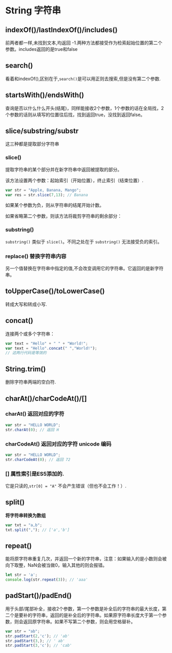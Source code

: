 # String 字符串

## indexOf()/lastIndexOf()/includes()

前两者都一样,未找到文本,均返回 -1.两种方法都接受作为检索起始位置的第二个参数。includes返回的是true和false

## search()

看着和indexOf(),区别在于,`search()`是可以用正则去搜索,但是没有第二个参数.

## startsWith()/endsWith()

查询是否以什么什么开头(结尾)，同样能接收2个参数，1个参数的话在全局找，2个参数的话则从填写的位置往后找，找到返回true，没找到返回false。

## slice/substring/substr

这三种都是提取部分字符串

### slice()
提取字符串的某个部分并在新字符串中返回被提取的部分。

该方法设置两个参数：起始索引（开始位置），终止索引（结束位置）.

```js
var str = "Apple, Banana, Mango";
var res = str.slice(7,13); // Banana
```
如果某个参数为负，则从字符串的结尾开始计数。

如果省略第二个参数，则该方法将裁剪字符串的剩余部分：

### substring()

`substring()` 类似于 `slice()`。不同之处在于 `substring()` 无法接受负的索引。

### replace() 替换字符串内容

另一个值替换在字符串中指定的值,不会改变调用它的字符串。它返回的是新字符串。

## toUpperCase()/toLowerCase()

转成大写和转成小写.

## concat()

连接两个或多个字符串：
```js
var text = "Hello" + " " + "World!";
var text = "Hello".concat(" ","World!");
// 这两行代码是等效的
```

## String.trim()

删除字符串两端的空白符.

## charAt()/charCodeAt()/[]

### charAt() 返回对应的字符
```js
var str = "HELLO WORLD";
str.charAt(0); // 返回 H
```

### charCodeAt() 返回对应的字符 unicode 编码
```js
var str = "HELLO WORLD";
str.charCodeAt(0); // 返回 72
```

### [] 属性索引是ES5添加的.
它是只读的,`str[0] = "A"` 不会产生错误（但也不会工作！）.

## split()

**将字符串转换为数组**
```js
var txt = "a,b";
txt.split(","); // ['a','b']
```

## repeat()

能将原字符串重复几次，并返回一个新的字符串，注意：如果输入的是小数则会被向下取整，NaN会被当做0，输入其他的则会报错。
```js
let str = 'a';
console.log(str.repeat(3)); // 'aaa'
```

## padStart()/padEnd()

用于头部/尾部补全，接收2个参数，第一个参数是补全后的字符串的最大长度，第二个是要补的字符串，返回的是补全后的字符串。如果原字符串长度大于第一个参数，则会返回原字符串。如果不写第二个参数，则会用空格替补。


```js
var str = "ab";
str.padStart(2,'c'); // 'ab' 
str.padStart(3,); // ' ab' 
str.padStart(3,'c'); // 'cab' 
```